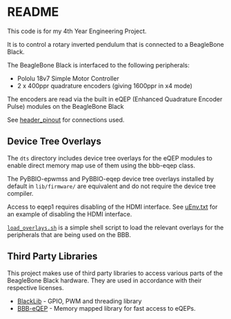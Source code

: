 # README

This code is for my 4th Year Engineering Project.

It is to control a rotary inverted pendulum that is connected to a BeagleBone Black.

The BeagleBone Black is interfaced to the following peripherals:

 + Pololu 18v7 Simple Motor Controller
 + 2 x 400ppr quadrature encoders (giving 1600ppr in x4 mode)
  
The encoders are read via the built in eQEP (Enhanced Quadrature Encoder Pulse) modules on the BeagleBone Black

See [header_pinout](header_pinout.md) for connections used.

## Device Tree Overlays

The `dts` directory includes device tree overlays for the eQEP modules to enable
direct memory map use of them using the bbb-eqep class.

The PyBBIO-epwmss and PyBBIO-eqep device tree overlays installed by default in 
`lib/firmware/` are equivalent and do not require the device tree compiler.

Access to eqep1 requires disabling of the HDMI interface.  See [uEnv.txt](uEnv.txt)
for an example of disabling the HDMI interface.

[`load_overlays.sh`](load_overlays.sh) is a simple shell script to load the relevant overlays for the
peripherals that are being used on the BBB.

## Third Party Libraries

This project makes use of third party libraries to access various parts of the BeagleBone 
Black hardware. They are used in accordance with their respective licenses.

 + [BlackLib](https://github.com/yigityuce/BlackLib) - GPIO, PWM and threading library
 + [BBB-eQEP](https://github.com/jadedanemone/BBB-eQEP) - Memory mapped library for fast access to eQEPs.
 